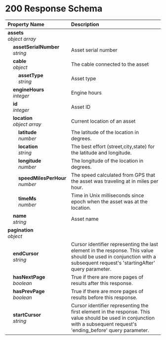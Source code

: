 # 200 Response Schema
| Property Name | Description |
| :------------ | :---------- |
| **assets**<br/>_object array_ |  |
| **&nbsp;&nbsp;&nbsp;&nbsp;assetSerialNumber**<br/>_&nbsp;&nbsp;&nbsp;&nbsp;string_ | Asset serial number |
| **&nbsp;&nbsp;&nbsp;&nbsp;cable**<br/>_&nbsp;&nbsp;&nbsp;&nbsp;object_ | The cable connected to the asset |
| **&nbsp;&nbsp;&nbsp;&nbsp;&nbsp;&nbsp;&nbsp;&nbsp;assetType**<br/>_&nbsp;&nbsp;&nbsp;&nbsp;&nbsp;&nbsp;&nbsp;&nbsp;string_ | Asset type |
| **&nbsp;&nbsp;&nbsp;&nbsp;engineHours**<br/>_&nbsp;&nbsp;&nbsp;&nbsp;integer_ | Engine hours |
| **&nbsp;&nbsp;&nbsp;&nbsp;id**<br/>_&nbsp;&nbsp;&nbsp;&nbsp;integer_ | Asset ID |
| **&nbsp;&nbsp;&nbsp;&nbsp;location**<br/>_&nbsp;&nbsp;&nbsp;&nbsp;object array_ | Current location of an asset |
| **&nbsp;&nbsp;&nbsp;&nbsp;&nbsp;&nbsp;&nbsp;&nbsp;latitude**<br/>_&nbsp;&nbsp;&nbsp;&nbsp;&nbsp;&nbsp;&nbsp;&nbsp;number_ | The latitude of the location in degrees. |
| **&nbsp;&nbsp;&nbsp;&nbsp;&nbsp;&nbsp;&nbsp;&nbsp;location**<br/>_&nbsp;&nbsp;&nbsp;&nbsp;&nbsp;&nbsp;&nbsp;&nbsp;string_ | The best effort (street,city,state) for the latitude and longitude. |
| **&nbsp;&nbsp;&nbsp;&nbsp;&nbsp;&nbsp;&nbsp;&nbsp;longitude**<br/>_&nbsp;&nbsp;&nbsp;&nbsp;&nbsp;&nbsp;&nbsp;&nbsp;number_ | The longitude of the location in degrees. |
| **&nbsp;&nbsp;&nbsp;&nbsp;&nbsp;&nbsp;&nbsp;&nbsp;speedMilesPerHour**<br/>_&nbsp;&nbsp;&nbsp;&nbsp;&nbsp;&nbsp;&nbsp;&nbsp;number_ | The speed calculated from GPS that the asset was traveling at in miles per hour. |
| **&nbsp;&nbsp;&nbsp;&nbsp;&nbsp;&nbsp;&nbsp;&nbsp;timeMs**<br/>_&nbsp;&nbsp;&nbsp;&nbsp;&nbsp;&nbsp;&nbsp;&nbsp;number_ | Time in Unix milliseconds since epoch when the asset was at the location. |
| **&nbsp;&nbsp;&nbsp;&nbsp;name**<br/>_&nbsp;&nbsp;&nbsp;&nbsp;string_ | Asset name |
| **pagination**<br/>_object_ |  |
| **&nbsp;&nbsp;&nbsp;&nbsp;endCursor**<br/>_&nbsp;&nbsp;&nbsp;&nbsp;string_ | Cursor identifier representing the last element in the response. This value should be used in conjunction with a subsequent request's 'startingAfter' query parameter. |
| **&nbsp;&nbsp;&nbsp;&nbsp;hasNextPage**<br/>_&nbsp;&nbsp;&nbsp;&nbsp;boolean_ | True if there are more pages of results after this response. |
| **&nbsp;&nbsp;&nbsp;&nbsp;hasPrevPage**<br/>_&nbsp;&nbsp;&nbsp;&nbsp;boolean_ | True if there are more pages of results before this response. |
| **&nbsp;&nbsp;&nbsp;&nbsp;startCursor**<br/>_&nbsp;&nbsp;&nbsp;&nbsp;string_ | Cursor identifier representing the first element in the response. This value should be used in conjunction with a subsequent request's 'ending_before' query parameter. |
